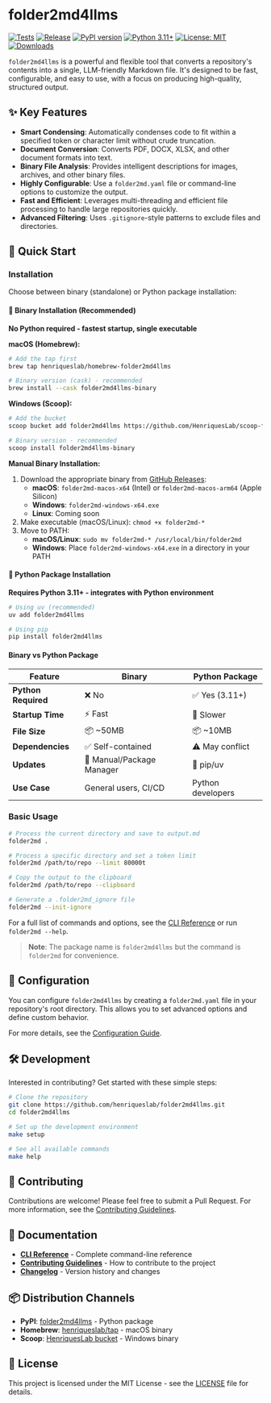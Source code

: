 # folder2md4llms

[![Tests](https://github.com/henriqueslab/folder2md4llms/actions/workflows/test.yml/badge.svg)](https://github.com/henriqueslab/folder2md4llms/actions/workflows/test.yml)
[![Release](https://github.com/henriqueslab/folder2md4llms/actions/workflows/release.yml/badge.svg)](https://github.com/henriqueslab/folder2md4llms/actions/workflows/release.yml)
[![PyPI version](https://img.shields.io/pypi/v/folder2md4llms.svg)](https://pypi.org/project/folder2md4llms/)
[![Python 3.11+](https://img.shields.io/badge/python-3.11+-blue.svg)](https://www.python.org/downloads/)
[![License: MIT](https://img.shields.io/badge/License-MIT-yellow.svg)](https://opensource.org/licenses/MIT)
[![Downloads](https://img.shields.io/pypi/dm/folder2md4llms.svg)](https://pypi.org/project/folder2md4llms/)

`folder2md4llms` is a powerful and flexible tool that converts a repository's contents into a single, LLM-friendly Markdown file. It's designed to be fast, configurable, and easy to use, with a focus on producing high-quality, structured output.

## ✨ Key Features

- **Smart Condensing**: Automatically condenses code to fit within a specified token or character limit without crude truncation.
- **Document Conversion**: Converts PDF, DOCX, XLSX, and other document formats into text.
- **Binary File Analysis**: Provides intelligent descriptions for images, archives, and other binary files.
- **Highly Configurable**: Use a `folder2md.yaml` file or command-line options to customize the output.
- **Fast and Efficient**: Leverages multi-threading and efficient file processing to handle large repositories quickly.
- **Advanced Filtering**: Uses `.gitignore`-style patterns to exclude files and directories.

## 🚀 Quick Start

### Installation

Choose between binary (standalone) or Python package installation:

#### 🚀 Binary Installation (Recommended)
**No Python required - fastest startup, single executable**

**macOS (Homebrew):**
```bash
# Add the tap first
brew tap henriqueslab/homebrew-folder2md4llms

# Binary version (cask) - recommended
brew install --cask folder2md4llms-binary
```

**Windows (Scoop):**
```bash
# Add the bucket
scoop bucket add folder2md4llms https://github.com/HenriquesLab/scoop-folder2md4llms

# Binary version - recommended
scoop install folder2md4llms-binary
```

**Manual Binary Installation:**
1. Download the appropriate binary from [GitHub Releases](https://github.com/henriqueslab/folder2md4llms/releases/latest):
   - **macOS**: `folder2md-macos-x64` (Intel) or `folder2md-macos-arm64` (Apple Silicon)
   - **Windows**: `folder2md-windows-x64.exe`
   - **Linux**: Coming soon
2. Make executable (macOS/Linux): `chmod +x folder2md-*`
3. Move to PATH:
   - **macOS/Linux**: `sudo mv folder2md-* /usr/local/bin/folder2md`
   - **Windows**: Place `folder2md-windows-x64.exe` in a directory in your PATH

#### 🐍 Python Package Installation
**Requires Python 3.11+ - integrates with Python environment**

```bash
# Using uv (recommended)
uv add folder2md4llms

# Using pip
pip install folder2md4llms
```

#### Binary vs Python Package

| Feature | Binary | Python Package |
|---------|---------|----------------|
| **Python Required** | ❌ No | ✅ Yes (3.11+) |
| **Startup Time** | ⚡ Fast | 🐌 Slower |
| **File Size** | 📦 ~50MB | 📦 ~10MB |
| **Dependencies** | ✅ Self-contained | ⚠️ May conflict |
| **Updates** | 🔄 Manual/Package Manager | 🔄 pip/uv |
| **Use Case** | General users, CI/CD | Python developers |

### Basic Usage

```bash
# Process the current directory and save to output.md
folder2md .

# Process a specific directory and set a token limit
folder2md /path/to/repo --limit 80000t

# Copy the output to the clipboard
folder2md /path/to/repo --clipboard

# Generate a .folder2md_ignore file
folder2md --init-ignore
```

For a full list of commands and options, see the [CLI Reference](docs/api.md) or run `folder2md --help`.

> **Note**: The package name is `folder2md4llms` but the command is `folder2md` for convenience.

## 🔧 Configuration

You can configure `folder2md4llms` by creating a `folder2md.yaml` file in your repository's root directory. This allows you to set advanced options and define custom behavior.

For more details, see the [Configuration Guide](docs/api.md#configuration).

## 🛠️ Development

Interested in contributing? Get started with these simple steps:

```bash
# Clone the repository
git clone https://github.com/henriqueslab/folder2md4llms.git
cd folder2md4llms

# Set up the development environment
make setup

# See all available commands
make help
```

## 🤝 Contributing

Contributions are welcome! Please feel free to submit a Pull Request. For more information, see the [Contributing Guidelines](CONTRIBUTING.md).

## 📖 Documentation

- **[CLI Reference](docs/api.md)** - Complete command-line reference
- **[Contributing Guidelines](CONTRIBUTING.md)** - How to contribute to the project
- **[Changelog](CHANGELOG.md)** - Version history and changes

## 📦 Distribution Channels

- **PyPI**: [folder2md4llms](https://pypi.org/project/folder2md4llms/) - Python package
- **Homebrew**: [henriqueslab/tap](https://github.com/HenriquesLab/homebrew-folder2md4llms) - macOS binary
- **Scoop**: [HenriquesLab bucket](https://github.com/HenriquesLab/scoop-folder2md4llms) - Windows binary

## 📄 License

This project is licensed under the MIT License - see the [LICENSE](LICENSE) file for details.
